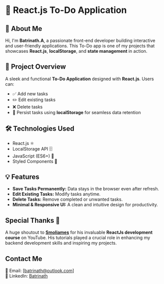 # 📝 React.js To-Do Application

## 🚀 About Me
Hi, I'm **Batrinath.A**, a passionate front-end developer building interactive and user-friendly applications. This To-Do app is one of my projects that showcases **React.js**, **localStorage**, and **state management** in action.

## 📌 Project Overview
A sleek and functional **To-Do Application** designed with **React.js**. Users can:
- ✅ Add new tasks
- ✏️ Edit existing tasks
- ❌ Delete tasks
- 📂 Persist tasks using **localStorage** for seamless data retention

## 🛠️ Technologies Used
- React.js ⚛️
- LocalStorage API 🗄️
- JavaScript (ES6+) 📝
- Styled Components 💅

## 💡 Features
- **Save Tasks Permanently:** Data stays in the browser even after refresh.
- **Edit Existing Tasks:** Modify tasks anytime.
- **Delete Tasks:** Remove completed or unwanted tasks.
- **Minimal & Responsive UI:** A clean and intuitive design for productivity.


## Special Thanks 🙌  
A huge shoutout to **[Smoliames](https://www.youtube.com/@Smoliames)** for his invaluable **ReactJs development course** on YouTube. His tutorials played a crucial role in enhancing my backend development skills and inspiring my projects.  

## Contact Me  
📧 Email: [batrinath@outlook.com]  
🔗 LinkedIn: [Batrinath](https://www.linkedin.com/in/batrinath-programmer)  
